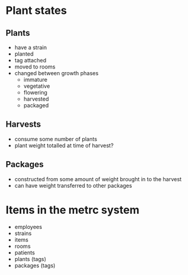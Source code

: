 # Plant states

## Plants

- have a strain
- planted
- tag attached
- moved to rooms
- changed between growth phases
	- immature
	- vegetative
	- flowering
	- harvested
	- packaged

## Harvests

- consume some number of plants
- plant weight totalled at time of harvest?

## Packages

- constructed from some amount of weight brought in to the harvest
- can have weight transferred to other packages

# Items in the metrc system

- employees
- strains
- items
- rooms
- patients
- plants (tags)
- packages (tags)
